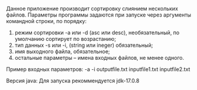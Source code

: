 Данное приложение производит сортировку слиянием нескольких файлов.
Параметры программы задаются при запуске через аргументы командной строки, по порядку: 
1. режим сортировки -a или -d (asc или desc), необязательный, по умолчанию сортирует по возрастанию; 
2. тип данных -s или -i, (string или ineger) обязательный; 
3. имя выходного файла, обязательное; 
4. остальные параметры – имена входных файлов, не менее одного.

Пример входных параметров:
-a -i outputfile.txt inputfile1.txt inputfile2.txt

Версия java:
Для запуска рекоммендуется jdk-17.0.8

